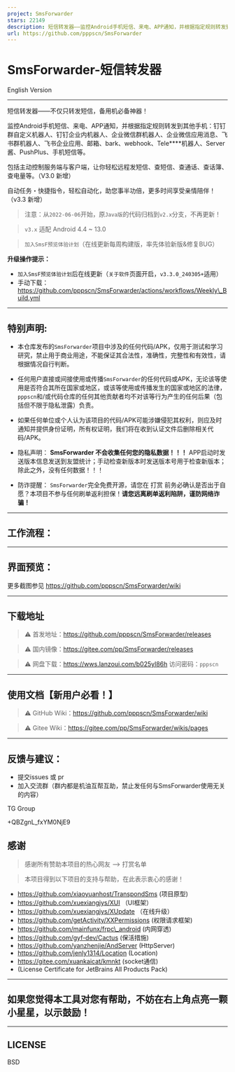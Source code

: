 ```yaml
---
project: SmsForwarder
stars: 22149
description: 短信转发器——监控Android手机短信、来电、APP通知，并根据指定规则转发到其他手机：钉钉群自定义机器人、钉钉企业内机器人、企业微信群机器人、飞书机器人、企业微信应用消息、邮箱、bark、webhook、Telegram机器人、Server酱、PushPlus、手机短信等。包括主动控制服务端与客户端，让你轻松远程发短信、查短信、查通话、查话簿、查电量等。（V3.0 新增）PS.这个APK主要是学习与自用，如有BUG请提ISSUE，同时欢迎大家提PR指正
url: https://github.com/pppscn/SmsForwarder
---
```


SmsForwarder-短信转发器
==================

English Version

* * *

短信转发器——不仅只转发短信，备用机必备神器！

监控Android手机短信、来电、APP通知，并根据指定规则转发到其他手机：钉钉群自定义机器人、钉钉企业内机器人、企业微信群机器人、企业微信应用消息、飞书群机器人、飞书企业应用、邮箱、bark、webhook、Tele\*\*\*\*机器人、Server酱、PushPlus、手机短信等。

包括主动控制服务端与客户端，让你轻松远程发短信、查短信、查通话、查话簿、查电量等。（V3.0 新增）

自动任务・快捷指令，轻松自动化，助您事半功倍，更多时间享受亲情陪伴！（v3.3 新增）

> 注意：从`2022-06-06`开始，原`Java版`的代码归档到`v2.x`分支，不再更新！

> `v3.x` 适配 Android 4.4 ~ 13.0

> `加入SmsF预览体验计划`（在线更新每周构建版，率先体验新版&修复BUG）

**升级操作提示：**

-   `加入SmsF预览体验计划`后在线更新（`关于软件`页面开启，`v3.3.0_240305+`适用）
-   手动下载：https://github.com/pppscn/SmsForwarder/actions/workflows/Weekly\_Build.yml

* * *

特别声明:
-----

-   本仓库发布的`SmsForwarder`项目中涉及的任何代码/APK，仅用于测试和学习研究，禁止用于商业用途，不能保证其合法性，准确性，完整性和有效性，请根据情况自行判断。
    
-   任何用户直接或间接使用或传播`SmsForwarder`的任何代码或APK，无论该等使用是否符合其所在国家或地区，或该等使用或传播发生的国家或地区的法律，`pppscn`和/或代码仓库的任何其他贡献者均不对该等行为产生的任何后果（包括但不限于隐私泄露）负责。
    
-   如果任何单位或个人认为该项目的代码/APK可能涉嫌侵犯其权利，则应及时通知并提供身份证明，所有权证明，我们将在收到认证文件后删除相关代码/APK。
    
-   隐私声明： **SmsForwarder 不会收集任何您的隐私数据！！！** APP启动时发送版本信息发送到友盟统计；手动检查新版本时发送版本号用于检查新版本；除此之外，没有任何数据！！！
    
-   防诈提醒： `SmsForwarder`完全免费开源，请您在 打赏 前务必确认是否出于自愿？本项目不参与任何刷单返利担保！**请您远离刷单返利陷阱，谨防网络诈骗！**
    

* * *

工作流程：
-----

* * *

界面预览：
-----

更多截图参见 https://github.com/pppscn/SmsForwarder/wiki

* * *

下载地址
----

> ⚠ 首发地址：https://github.com/pppscn/SmsForwarder/releases

> ⚠ 国内镜像：https://gitee.com/pp/SmsForwarder/releases

> ⚠ 网盘下载：https://wws.lanzoui.com/b025yl86h 访问密码：`pppscn`

* * *

使用文档【新用户必看！】
------------

> ⚠ GitHub Wiki：https://github.com/pppscn/SmsForwarder/wiki

> ⚠ Gitee Wiki：https://gitee.com/pp/SmsForwarder/wikis/pages

* * *

反馈与建议：
------

-   提交issues 或 pr
-   加入交流群（群内都是机油互帮互助，禁止发任何与SmsForwarder使用无关的内容）

TG Group

+QBZgnL\_fxYM0NjE9

感谢
--

> 感谢所有赞助本项目的热心网友 --> 打赏名单

> 本项目得到以下项目的支持与帮助，在此表示衷心的感谢！

-   https://github.com/xiaoyuanhost/TranspondSms (项目原型)
-   https://github.com/xuexiangjys/XUI （UI框架）
-   https://github.com/xuexiangjys/XUpdate （在线升级）
-   https://github.com/getActivity/XXPermissions (权限请求框架)
-   https://github.com/mainfunx/frpc\_android (内网穿透)
-   https://github.com/gyf-dev/Cactus (保活措施)
-   https://github.com/yanzhenjie/AndServer (HttpServer)
-   https://github.com/jenly1314/Location (Location)
-   https://gitee.com/xuankaicat/kmnkt (socket通信)
-   (License Certificate for JetBrains All Products Pack)

* * *

如果您觉得本工具对您有帮助，不妨在右上角点亮一颗小星星，以示鼓励！
---------------------------------

* * *

LICENSE
-------

BSD
